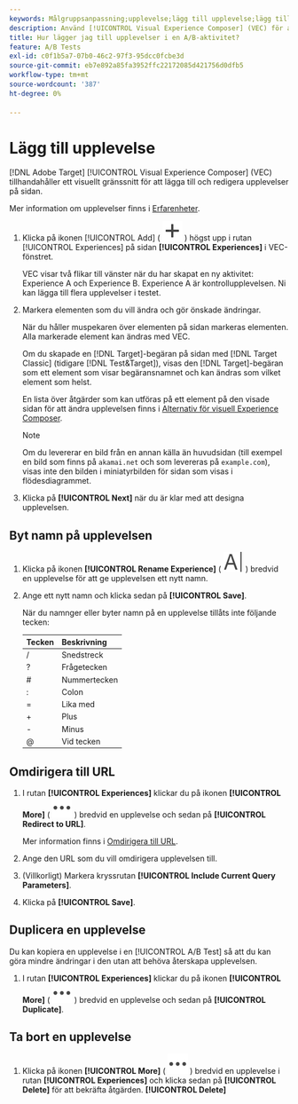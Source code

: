 ```yaml
---
keywords: Målgruppsanpassning;upplevelse;lägg till upplevelse;lägg till upplevelse
description: Använd [!UICONTROL Visual Experience Composer] (VEC) för att lägga till upplevelser till aktiviteter.
title: Hur lägger jag till upplevelser i en A/B-aktivitet?
feature: A/B Tests
exl-id: c0f1b5a7-07b0-46c2-97f3-95dcc0fcbe3d
source-git-commit: eb7e892a85fa3952ffc22172085d421756d0dfb5
workflow-type: tm+mt
source-wordcount: '387'
ht-degree: 0%

---
```


# Lägg till upplevelse

[!DNL Adobe Target] [!UICONTROL Visual Experience Composer] (VEC) tillhandahåller ett visuellt gränssnitt för att lägga till och redigera upplevelser på sidan.

Mer information om upplevelser finns i [Erfarenheter](/help/main/c-experiences/experiences.md#concept_A2E10F6AFB3D4AEAB6951EE14688848D).

1. Klicka på ikonen [!UICONTROL Add] ( ![Lägg till ikon ](/help/main/assets/icons/Add.svg) ) högst upp i rutan [!UICONTROL Experiences] på sidan **[!UICONTROL Experiences]** i VEC-fönstret.

   VEC visar två flikar till vänster när du har skapat en ny aktivitet: Experience A och Experience B. Experience A är kontrollupplevelsen. Ni kan lägga till flera upplevelser i testet.

1. Markera elementen som du vill ändra och gör önskade ändringar.

   När du håller muspekaren över elementen på sidan markeras elementen. Alla markerade element kan ändras med VEC.

   Om du skapade en [!DNL Target]-begäran på sidan med [!DNL Target Classic] (tidigare [!DNL Test&Target]), visas den [!DNL Target]-begäran som ett element som visar begäransnamnet och kan ändras som vilket element som helst.

   En lista över åtgärder som kan utföras på ett element på den visade sidan för att ändra upplevelsen finns i [Alternativ för visuell Experience Composer](/help/main/c-experiences/c-visual-experience-composer/viztarget-options.md).

   >[!NOTE]
   >
   >Om du levererar en bild från en annan källa än huvudsidan (till exempel en bild som finns på `akamai.net` och som levereras på `example.com`), visas inte den bilden i miniatyrbilden för sidan som visas i flödesdiagrammet.

1. Klicka på **[!UICONTROL Next]** när du är klar med att designa upplevelsen.

## Byt namn på upplevelsen

1. Klicka på ikonen **[!UICONTROL Rename Experience]** ( ![Byt namn ](/help/main/assets/icons/Rename.svg) ) bredvid en upplevelse för att ge upplevelsen ett nytt namn.

2. Ange ett nytt namn och klicka sedan på **[!UICONTROL Save]**.

   När du namnger eller byter namn på en upplevelse tillåts inte följande tecken:

   | Tecken | Beskrivning |
   |--- |--- |
   | / | Snedstreck |
   | ? | Frågetecken |
   | # | Nummertecken |
   | : | Colon |
   | = | Lika med |
   | + | Plus |
   | - | Minus |
   | @ | Vid tecken |

## Omdirigera till URL

1. I rutan **[!UICONTROL Experiences]** klickar du på ikonen **[!UICONTROL More]** ( ![Mer ikon](/help/main/assets/icons/MoreSmall.svg) ) bredvid en upplevelse och sedan på **[!UICONTROL Redirect to URL]**.

   Mer information finns i [Omdirigera till URL](/help/main/c-experiences/c-visual-experience-composer/redirect-offer.md).

1. Ange den URL som du vill omdirigera upplevelsen till.

1. (Villkorligt) Markera kryssrutan **[!UICONTROL Include Current Query Parameters]**.

1. Klicka på **[!UICONTROL Save]**.

## Duplicera en upplevelse

Du kan kopiera en upplevelse i en [!UICONTROL A/B Test] så att du kan göra mindre ändringar i den utan att behöva återskapa upplevelsen.

1. I rutan **[!UICONTROL Experiences]** klickar du på ikonen **[!UICONTROL More]** ( ![Mer ikon](/help/main/assets/icons/MoreSmall.svg) ) bredvid en upplevelse och sedan på **[!UICONTROL Duplicate]**.

## Ta bort en upplevelse

1. Klicka på ikonen **[!UICONTROL More]** ( ![Mer ikon](/help/main/assets/icons/MoreSmall.svg) ) bredvid en upplevelse i rutan **[!UICONTROL Experiences]** och klicka sedan på **[!UICONTROL Delete]** för att bekräfta åtgärden. **[!UICONTROL Delete]**
